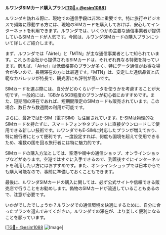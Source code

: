 **ルワンダSIMカード購入プラン[[TG💪+ @esim1088](https://t.me/s/esim1088)]**

ルワンダを訪れる際に、現地での通信手段は非常に重要です。特に旅行やビジネスで頻繁に移動する方には、現地のSIMカードを購入しておけば、安心してインターネットを利用できます。ルワンダでは、いくつかの主要な通信事業者が提供しているSIMカードが人気です。今回は、ルワンダSIMカードの購入プランについて詳しくご紹介します。

まず、ルワンダでは「Airtel」と「MTN」が主な通信事業者として知られています。これらの会社から提供されるSIMカードは、それぞれ異なる特徴を持っています。例えば、「Airtel」は低価格帯のプランが多く、特にデータ通信がお得な場合が多いので、長期滞在の方には最適です。「MTN」は、安定した通信品質と広範なカバレッジが特長で、観光客にも評判が高いです。

SIMカードを選ぶ際には、自分がどのくらいデータを使うかを考慮することが大切です。一般的には、1GBから5GB程度のプランが初心者におすすめです。また、短期間の滞在であれば、短期間限定のSIMカードも販売されています。この場合、数日から数週間の利用が可能です。

さらに、最近ではE-SIM（電子SIM）も注目されています。E-SIMは物理的なSIMカードを持たずに、スマートフォンやタブレットに直接ダウンロードして使用できる新しい技術です。ルワンダでもE-SIMに対応したプランが増えており、特に旅行者にとって便利です。一度設定すれば、何度も国境を超えて使用できるため、複数の国を回る旅行者には特に魅力的です。

SIMカードの購入方法としては、空港や街中の通信ショップ、オンラインショップなどがあります。空港ではすぐに入手できるので、到着後すぐにインターネットを利用したい方にはおすすめです。また、オンラインショップでは日本からでも購入可能なので、事前に準備しておくこともできます。

最後に、ルワンダSIMカードの購入に関しては、必ず公式サイトや信頼できる販売店で行うことをお勧めします。偽物のSIMカードが流通していることもあるので、注意が必要です。

いかがでしたでしょうか？ルワンダでの通信環境を快適にするために、自分に合ったプランを選んでみてください。ルワンダでの滞在が、より楽しく便利になることを願っています。

[[TG💪+ @esim1088](https://t.me/s/esim1088) ![Image](https://i.postimg.cc/Y0z9fWf4/image.png)]